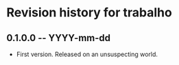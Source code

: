 # Revision history for trabalho

## 0.1.0.0 -- YYYY-mm-dd

* First version. Released on an unsuspecting world.
